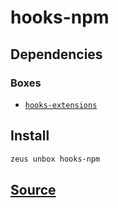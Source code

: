 
hooks-npm 
====================




## Dependencies
### Boxes
* [`hooks-extensions`](hooks-extensions.md)




## Install
```bash
zeus unbox hooks-npm
```







## [Source](https://github.com/liquidapps-io/zeus-sdk/tree/master/boxes/groups/undefined/hooks-npm)
